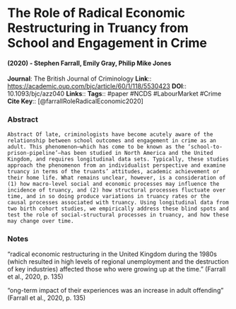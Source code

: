 # The Role of Radical Economic Restructuring in Truancy from School and Engagement in Crime
#### (2020) - Stephen Farrall, Emily Gray, Philip Mike Jones
**Journal**: The British Journal of Criminology
**Link**:: https://academic.oup.com/bjc/article/60/1/118/5530423
**DOI**:: 10.1093/bjc/azz040
**Links**:: 
**Tags**:: #paper #NCDS #LabourMarket #Crime 
**Cite Key**:: [@farrallRoleRadicalEconomic2020]

### Abstract

```
Abstract Of late, criminologists have become acutely aware of the relationship between school outcomes and engagement in crime as an adult. This phenomenon—which has come to be known as the ‘school-to-prison-pipeline’—has been studied in North America and the United Kingdom, and requires longitudinal data sets. Typically, these studies approach the phenomenon from an individualist perspective and examine truancy in terms of the truants’ attitudes, academic achievement or their home life. What remains unclear, however, is a consideration of (1) how macro-level social and economic processes may influence the incidence of truancy, and (2) how structural processes fluctuate over time, and in so doing produce variations in truancy rates or the causal processes associated with truancy. Using longitudinal data from two birth cohort studies, we empirically address these blind spots and test the role of social-structural processes in truancy, and how these may change over time.
```

### Notes

“radical economic restructuring in the United Kingdom during the 1980s (which resulted in high levels of regional unemployment and the destruction of key industries) affected those who were growing up at the time.” (Farrall et al., 2020, p. 135)

“ong-term impact of their experiences was an increase in adult offending” (Farrall et al., 2020, p. 135)
